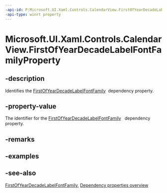```yaml
---
-api-id: P:Microsoft.UI.Xaml.Controls.CalendarView.FirstOfYearDecadeLabelFontFamilyProperty
-api-type: winrt property
---
```


<!-- Property syntax
public Windows.UI.Xaml.DependencyProperty FirstOfYearDecadeLabelFontFamilyProperty { get; }
-->

# Microsoft.UI.Xaml.Controls.CalendarView.FirstOfYearDecadeLabelFontFamilyProperty

## -description
Identifies the [FirstOfYearDecadeLabelFontFamily](calendarview_firstofyeardecadelabelfontfamily.md)  dependency property.

## -property-value
The identifier for the [FirstOfYearDecadeLabelFontFamily](calendarview_firstofyeardecadelabelfontfamily.md)   dependency property.

## -remarks

## -examples

## -see-also
[FirstOfYearDecadeLabelFontFamily](calendarview_firstofyeardecadelabelfontfamily.md), [Dependency properties overview](/windows/uwp/xaml-platform/dependency-properties-overview)
